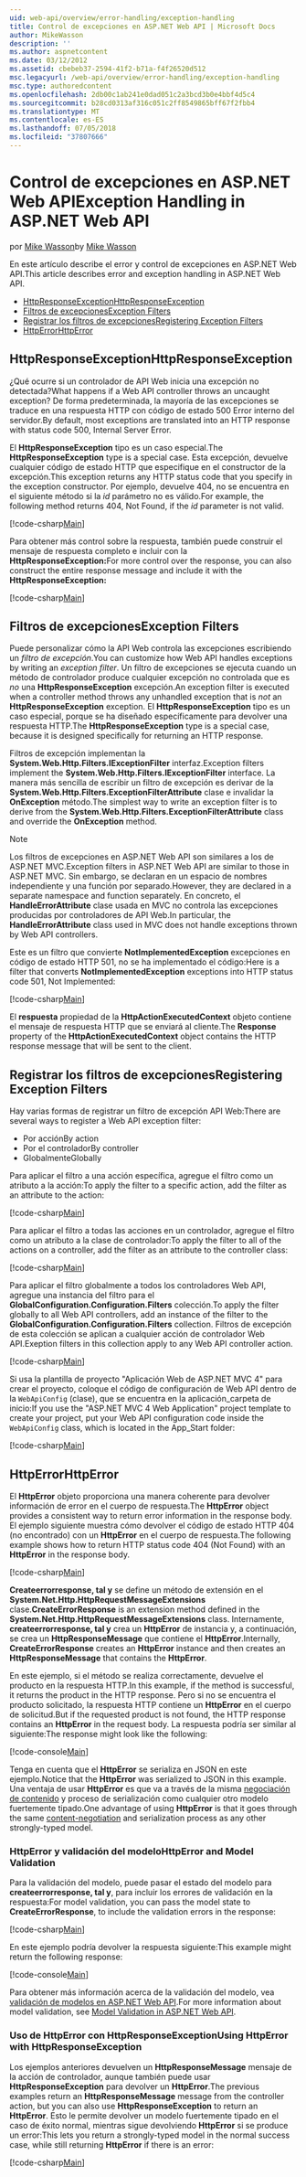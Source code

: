 ```yaml
---
uid: web-api/overview/error-handling/exception-handling
title: Control de excepciones en ASP.NET Web API | Microsoft Docs
author: MikeWasson
description: ''
ms.author: aspnetcontent
ms.date: 03/12/2012
ms.assetid: cbebeb37-2594-41f2-b71a-f4f26520d512
msc.legacyurl: /web-api/overview/error-handling/exception-handling
msc.type: authoredcontent
ms.openlocfilehash: 2db00c1ab241e0dad051c2a3bcd3b0e4bbf4d5c4
ms.sourcegitcommit: b28cd0313af316c051c2ff8549865bff67f2fbb4
ms.translationtype: MT
ms.contentlocale: es-ES
ms.lasthandoff: 07/05/2018
ms.locfileid: "37807666"
---
```

<a name="exception-handling-in-aspnet-web-api"></a><span data-ttu-id="ef4a1-102">Control de excepciones en ASP.NET Web API</span><span class="sxs-lookup"><span data-stu-id="ef4a1-102">Exception Handling in ASP.NET Web API</span></span>
====================
<span data-ttu-id="ef4a1-103">por [Mike Wasson](https://github.com/MikeWasson)</span><span class="sxs-lookup"><span data-stu-id="ef4a1-103">by [Mike Wasson](https://github.com/MikeWasson)</span></span>

<span data-ttu-id="ef4a1-104">En este artículo describe el error y control de excepciones en ASP.NET Web API.</span><span class="sxs-lookup"><span data-stu-id="ef4a1-104">This article describes error and exception handling in ASP.NET Web API.</span></span>

- [<span data-ttu-id="ef4a1-105">HttpResponseException</span><span class="sxs-lookup"><span data-stu-id="ef4a1-105">HttpResponseException</span></span>](#httpresponserexception)
- [<span data-ttu-id="ef4a1-106">Filtros de excepciones</span><span class="sxs-lookup"><span data-stu-id="ef4a1-106">Exception Filters</span></span>](#exception_filters)
- [<span data-ttu-id="ef4a1-107">Registrar los filtros de excepciones</span><span class="sxs-lookup"><span data-stu-id="ef4a1-107">Registering Exception Filters</span></span>](#registering_exception_filters)
- [<span data-ttu-id="ef4a1-108">HttpError</span><span class="sxs-lookup"><span data-stu-id="ef4a1-108">HttpError</span></span>](#httperror)

<a id="httpresponserexception"></a>
## <a name="httpresponseexception"></a><span data-ttu-id="ef4a1-109">HttpResponseException</span><span class="sxs-lookup"><span data-stu-id="ef4a1-109">HttpResponseException</span></span>

<span data-ttu-id="ef4a1-110">¿Qué ocurre si un controlador de API Web inicia una excepción no detectada?</span><span class="sxs-lookup"><span data-stu-id="ef4a1-110">What happens if a Web API controller throws an uncaught exception?</span></span> <span data-ttu-id="ef4a1-111">De forma predeterminada, la mayoría de las excepciones se traduce en una respuesta HTTP con código de estado 500 Error interno del servidor.</span><span class="sxs-lookup"><span data-stu-id="ef4a1-111">By default, most exceptions are translated into an HTTP response with status code 500, Internal Server Error.</span></span>

<span data-ttu-id="ef4a1-112">El **HttpResponseException** tipo es un caso especial.</span><span class="sxs-lookup"><span data-stu-id="ef4a1-112">The **HttpResponseException** type is a special case.</span></span> <span data-ttu-id="ef4a1-113">Esta excepción, devuelve cualquier código de estado HTTP que especifique en el constructor de la excepción.</span><span class="sxs-lookup"><span data-stu-id="ef4a1-113">This exception returns any HTTP status code that you specify in the exception constructor.</span></span> <span data-ttu-id="ef4a1-114">Por ejemplo, devuelve 404, no se encuentra en el siguiente método si la *id* parámetro no es válido.</span><span class="sxs-lookup"><span data-stu-id="ef4a1-114">For example, the following method returns 404, Not Found, if the *id* parameter is not valid.</span></span>

[!code-csharp[Main](exception-handling/samples/sample1.cs)]

<span data-ttu-id="ef4a1-115">Para obtener más control sobre la respuesta, también puede construir el mensaje de respuesta completo e incluir con la **HttpResponseException:**</span><span class="sxs-lookup"><span data-stu-id="ef4a1-115">For more control over the response, you can also construct the entire response message and include it with the **HttpResponseException:**</span></span> 

[!code-csharp[Main](exception-handling/samples/sample2.cs)]

<a id="exception_filters"></a>
## <a name="exception-filters"></a><span data-ttu-id="ef4a1-116">Filtros de excepciones</span><span class="sxs-lookup"><span data-stu-id="ef4a1-116">Exception Filters</span></span>

<span data-ttu-id="ef4a1-117">Puede personalizar cómo la API Web controla las excepciones escribiendo un *filtro de excepción*.</span><span class="sxs-lookup"><span data-stu-id="ef4a1-117">You can customize how Web API handles exceptions by writing an *exception filter*.</span></span> <span data-ttu-id="ef4a1-118">Un filtro de excepciones se ejecuta cuando un método de controlador produce cualquier excepción no controlada que es *no* una **HttpResponseException** excepción.</span><span class="sxs-lookup"><span data-stu-id="ef4a1-118">An exception filter is executed when a controller method throws any unhandled exception that is *not* an **HttpResponseException** exception.</span></span> <span data-ttu-id="ef4a1-119">El **HttpResponseException** tipo es un caso especial, porque se ha diseñado específicamente para devolver una respuesta HTTP.</span><span class="sxs-lookup"><span data-stu-id="ef4a1-119">The **HttpResponseException** type is a special case, because it is designed specifically for returning an HTTP response.</span></span>

<span data-ttu-id="ef4a1-120">Filtros de excepción implementan la **System.Web.Http.Filters.IExceptionFilter** interfaz.</span><span class="sxs-lookup"><span data-stu-id="ef4a1-120">Exception filters implement the **System.Web.Http.Filters.IExceptionFilter** interface.</span></span> <span data-ttu-id="ef4a1-121">La manera más sencilla de escribir un filtro de excepción es derivar de la **System.Web.Http.Filters.ExceptionFilterAttribute** clase e invalidar la **OnException** método.</span><span class="sxs-lookup"><span data-stu-id="ef4a1-121">The simplest way to write an exception filter is to derive from the **System.Web.Http.Filters.ExceptionFilterAttribute** class and override the **OnException** method.</span></span>

> [!NOTE]
> <span data-ttu-id="ef4a1-122">Los filtros de excepciones en ASP.NET Web API son similares a los de ASP.NET MVC.</span><span class="sxs-lookup"><span data-stu-id="ef4a1-122">Exception filters in ASP.NET Web API are similar to those in ASP.NET MVC.</span></span> <span data-ttu-id="ef4a1-123">Sin embargo, se declaran en un espacio de nombres independiente y una función por separado.</span><span class="sxs-lookup"><span data-stu-id="ef4a1-123">However, they are declared in a separate namespace and function separately.</span></span> <span data-ttu-id="ef4a1-124">En concreto, el **HandleErrorAttribute** clase usada en MVC no controla las excepciones producidas por controladores de API Web.</span><span class="sxs-lookup"><span data-stu-id="ef4a1-124">In particular, the **HandleErrorAttribute** class used in MVC does not handle exceptions thrown by Web API controllers.</span></span>


<span data-ttu-id="ef4a1-125">Este es un filtro que convierte **NotImplementedException** excepciones en código de estado HTTP 501, no se ha implementado el código:</span><span class="sxs-lookup"><span data-stu-id="ef4a1-125">Here is a filter that converts **NotImplementedException** exceptions into HTTP status code 501, Not Implemented:</span></span>

[!code-csharp[Main](exception-handling/samples/sample3.cs)]

<span data-ttu-id="ef4a1-126">El **respuesta** propiedad de la **HttpActionExecutedContext** objeto contiene el mensaje de respuesta HTTP que se enviará al cliente.</span><span class="sxs-lookup"><span data-stu-id="ef4a1-126">The **Response** property of the **HttpActionExecutedContext** object contains the HTTP response message that will be sent to the client.</span></span>

<a id="registering_exception_filters"></a>
## <a name="registering-exception-filters"></a><span data-ttu-id="ef4a1-127">Registrar los filtros de excepciones</span><span class="sxs-lookup"><span data-stu-id="ef4a1-127">Registering Exception Filters</span></span>

<span data-ttu-id="ef4a1-128">Hay varias formas de registrar un filtro de excepción API Web:</span><span class="sxs-lookup"><span data-stu-id="ef4a1-128">There are several ways to register a Web API exception filter:</span></span>

- <span data-ttu-id="ef4a1-129">Por acción</span><span class="sxs-lookup"><span data-stu-id="ef4a1-129">By action</span></span>
- <span data-ttu-id="ef4a1-130">Por el controlador</span><span class="sxs-lookup"><span data-stu-id="ef4a1-130">By controller</span></span>
- <span data-ttu-id="ef4a1-131">Globalmente</span><span class="sxs-lookup"><span data-stu-id="ef4a1-131">Globally</span></span>

<span data-ttu-id="ef4a1-132">Para aplicar el filtro a una acción específica, agregue el filtro como un atributo a la acción:</span><span class="sxs-lookup"><span data-stu-id="ef4a1-132">To apply the filter to a specific action, add the filter as an attribute to the action:</span></span>

[!code-csharp[Main](exception-handling/samples/sample4.cs)]

<span data-ttu-id="ef4a1-133">Para aplicar el filtro a todas las acciones en un controlador, agregue el filtro como un atributo a la clase de controlador:</span><span class="sxs-lookup"><span data-stu-id="ef4a1-133">To apply the filter to all of the actions on a controller, add the filter as an attribute to the controller class:</span></span>

[!code-csharp[Main](exception-handling/samples/sample5.cs)]

<span data-ttu-id="ef4a1-134">Para aplicar el filtro globalmente a todos los controladores Web API, agregue una instancia del filtro para el **GlobalConfiguration.Configuration.Filters** colección.</span><span class="sxs-lookup"><span data-stu-id="ef4a1-134">To apply the filter globally to all Web API controllers, add an instance of the filter to the **GlobalConfiguration.Configuration.Filters** collection.</span></span> <span data-ttu-id="ef4a1-135">Filtros de excepción de esta colección se aplican a cualquier acción de controlador Web API.</span><span class="sxs-lookup"><span data-stu-id="ef4a1-135">Exeption filters in this collection apply to any Web API controller action.</span></span>

[!code-csharp[Main](exception-handling/samples/sample6.cs)]

<span data-ttu-id="ef4a1-136">Si usa la plantilla de proyecto "Aplicación Web de ASP.NET MVC 4" para crear el proyecto, coloque el código de configuración de Web API dentro de la `WebApiConfig` (clase), que se encuentra en la aplicación\_carpeta de inicio:</span><span class="sxs-lookup"><span data-stu-id="ef4a1-136">If you use the "ASP.NET MVC 4 Web Application" project template to create your project, put your Web API configuration code inside the `WebApiConfig` class, which is located in the App\_Start folder:</span></span>

[!code-csharp[Main](exception-handling/samples/sample7.cs?highlight=5)]

<a id="httperror"></a>
## <a name="httperror"></a><span data-ttu-id="ef4a1-137">HttpError</span><span class="sxs-lookup"><span data-stu-id="ef4a1-137">HttpError</span></span>

<span data-ttu-id="ef4a1-138">El **HttpError** objeto proporciona una manera coherente para devolver información de error en el cuerpo de respuesta.</span><span class="sxs-lookup"><span data-stu-id="ef4a1-138">The **HttpError** object provides a consistent way to return error information in the response body.</span></span> <span data-ttu-id="ef4a1-139">El ejemplo siguiente muestra cómo devolver el código de estado HTTP 404 (no encontrado) con un **HttpError** en el cuerpo de respuesta.</span><span class="sxs-lookup"><span data-stu-id="ef4a1-139">The following example shows how to return HTTP status code 404 (Not Found) with an **HttpError** in the response body.</span></span>

[!code-csharp[Main](exception-handling/samples/sample8.cs)]

<span data-ttu-id="ef4a1-140">**Createerrorresponse, tal y** se define un método de extensión en el **System.Net.Http.HttpRequestMessageExtensions** clase.</span><span class="sxs-lookup"><span data-stu-id="ef4a1-140">**CreateErrorResponse** is an extension method defined in the **System.Net.Http.HttpRequestMessageExtensions** class.</span></span> <span data-ttu-id="ef4a1-141">Internamente, **createerrorresponse, tal y** crea un **HttpError** de instancia y, a continuación, se crea un **HttpResponseMessage** que contiene el **HttpError**.</span><span class="sxs-lookup"><span data-stu-id="ef4a1-141">Internally, **CreateErrorResponse** creates an **HttpError** instance and then creates an **HttpResponseMessage** that contains the **HttpError**.</span></span>

<span data-ttu-id="ef4a1-142">En este ejemplo, si el método se realiza correctamente, devuelve el producto en la respuesta HTTP.</span><span class="sxs-lookup"><span data-stu-id="ef4a1-142">In this example, if the method is successful, it returns the product in the HTTP response.</span></span> <span data-ttu-id="ef4a1-143">Pero si no se encuentra el producto solicitado, la respuesta HTTP contiene un **HttpError** en el cuerpo de solicitud.</span><span class="sxs-lookup"><span data-stu-id="ef4a1-143">But if the requested product is not found, the HTTP response contains an **HttpError** in the request body.</span></span> <span data-ttu-id="ef4a1-144">La respuesta podría ser similar al siguiente:</span><span class="sxs-lookup"><span data-stu-id="ef4a1-144">The response might look like the following:</span></span>

[!code-console[Main](exception-handling/samples/sample9.cmd)]

<span data-ttu-id="ef4a1-145">Tenga en cuenta que el **HttpError** se serializa en JSON en este ejemplo.</span><span class="sxs-lookup"><span data-stu-id="ef4a1-145">Notice that the **HttpError** was serialized to JSON in this example.</span></span> <span data-ttu-id="ef4a1-146">Una ventaja de usar **HttpError** es que va a través de la misma [negociación de contenido](../formats-and-model-binding/content-negotiation.md) y proceso de serialización como cualquier otro modelo fuertemente tipado.</span><span class="sxs-lookup"><span data-stu-id="ef4a1-146">One advantage of using **HttpError** is that it goes through the same [content-negotiation](../formats-and-model-binding/content-negotiation.md) and serialization process as any other strongly-typed model.</span></span>

### <a name="httperror-and-model-validation"></a><span data-ttu-id="ef4a1-147">HttpError y validación del modelo</span><span class="sxs-lookup"><span data-stu-id="ef4a1-147">HttpError and Model Validation</span></span>

<span data-ttu-id="ef4a1-148">Para la validación del modelo, puede pasar el estado del modelo para **createerrorresponse, tal y**, para incluir los errores de validación en la respuesta:</span><span class="sxs-lookup"><span data-stu-id="ef4a1-148">For model validation, you can pass the model state to **CreateErrorResponse**, to include the validation errors in the response:</span></span>

[!code-csharp[Main](exception-handling/samples/sample10.cs)]

<span data-ttu-id="ef4a1-149">En este ejemplo podría devolver la respuesta siguiente:</span><span class="sxs-lookup"><span data-stu-id="ef4a1-149">This example might return the following response:</span></span>

[!code-console[Main](exception-handling/samples/sample11.cmd)]

<span data-ttu-id="ef4a1-150">Para obtener más información acerca de la validación del modelo, vea [validación de modelos en ASP.NET Web API](../formats-and-model-binding/model-validation-in-aspnet-web-api.md).</span><span class="sxs-lookup"><span data-stu-id="ef4a1-150">For more information about model validation, see [Model Validation in ASP.NET Web API](../formats-and-model-binding/model-validation-in-aspnet-web-api.md).</span></span>

### <a name="using-httperror-with-httpresponseexception"></a><span data-ttu-id="ef4a1-151">Uso de HttpError con HttpResponseException</span><span class="sxs-lookup"><span data-stu-id="ef4a1-151">Using HttpError with HttpResponseException</span></span>

<span data-ttu-id="ef4a1-152">Los ejemplos anteriores devuelven un **HttpResponseMessage** mensaje de la acción de controlador, aunque también puede usar **HttpResponseException** para devolver un **HttpError**.</span><span class="sxs-lookup"><span data-stu-id="ef4a1-152">The previous examples return an **HttpResponseMessage** message from the controller action, but you can also use **HttpResponseException** to return an **HttpError**.</span></span> <span data-ttu-id="ef4a1-153">Esto le permite devolver un modelo fuertemente tipado en el caso de éxito normal, mientras sigue devolviendo **HttpError** si se produce un error:</span><span class="sxs-lookup"><span data-stu-id="ef4a1-153">This lets you return a strongly-typed model in the normal success case, while still returning **HttpError** if there is an error:</span></span>

[!code-csharp[Main](exception-handling/samples/sample12.cs)]
